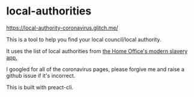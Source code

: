 # local-authorities

https://local-authority-coronavirus.glitch.me/

This is a tool to help you find your local council/local authority. 

It uses the list of local authorities from <a href="https://www.npmjs.com/package/ms-uk-local-authorities">the Home Office's modern slavery app.</a>

I googled for all of the coronavirus pages, please forgive me and raise a github issue if it's incorrect. 

This is built with preact-cli.